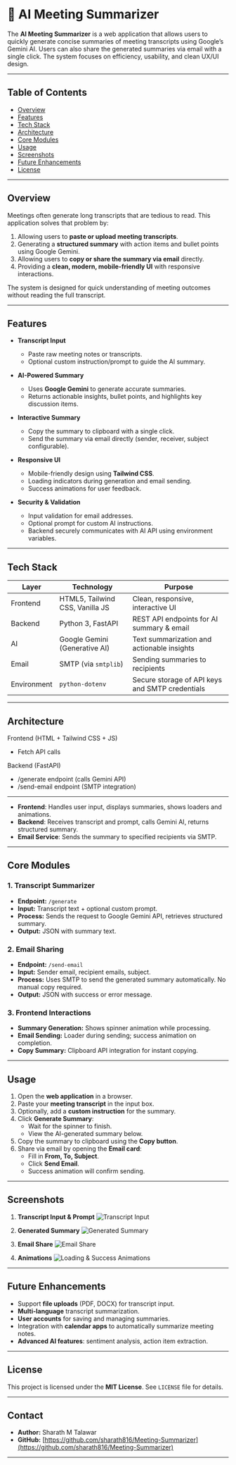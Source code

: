 # 🤖 AI Meeting Summarizer

The **AI Meeting Summarizer** is a web application that allows users to quickly generate concise summaries of meeting transcripts using Google’s Gemini AI. Users can also share the generated summaries via email with a single click. The system focuses on efficiency, usability, and clean UX/UI design.

---

## Table of Contents
- [Overview](#overview)
- [Features](#features)
- [Tech Stack](#tech-stack)
- [Architecture](#architecture)
- [Core Modules](#core-modules)
- [Usage](#usage)
- [Screenshots](#screenshots)
- [Future Enhancements](#future-enhancements)
- [License](#license)

---

## Overview

Meetings often generate long transcripts that are tedious to read. This application solves that problem by:

1. Allowing users to **paste or upload meeting transcripts**.
2. Generating a **structured summary** with action items and bullet points using Google Gemini.
3. Allowing users to **copy or share the summary via email** directly.
4. Providing a **clean, modern, mobile-friendly UI** with responsive interactions.

The system is designed for quick understanding of meeting outcomes without reading the full transcript.

---

## Features

- **Transcript Input**
  - Paste raw meeting notes or transcripts.
  - Optional custom instruction/prompt to guide the AI summary.
  
- **AI-Powered Summary**
  - Uses **Google Gemini** to generate accurate summaries.
  - Returns actionable insights, bullet points, and highlights key discussion items.

- **Interactive Summary**
  - Copy the summary to clipboard with a single click.
  - Send the summary via email directly (sender, receiver, subject configurable).

- **Responsive UI**
  - Mobile-friendly design using **Tailwind CSS**.
  - Loading indicators during generation and email sending.
  - Success animations for user feedback.

- **Security & Validation**
  - Input validation for email addresses.
  - Optional prompt for custom AI instructions.
  - Backend securely communicates with AI API using environment variables.

---

## Tech Stack

| Layer | Technology | Purpose |
|-------|------------|---------|
| Frontend | HTML5, Tailwind CSS, Vanilla JS | Clean, responsive, interactive UI |
| Backend | Python 3, FastAPI | REST API endpoints for AI summary & email |
| AI | Google Gemini (Generative AI) | Text summarization and actionable insights |
| Email | SMTP (via `smtplib`) | Sending summaries to recipients |
| Environment | `python-dotenv` | Secure storage of API keys and SMTP credentials |

---

## Architecture

Frontend (HTML + Tailwind CSS + JS)
 - Fetch API calls

Backend (FastAPI)
 - /generate endpoint (calls Gemini API)
 - /send-email endpoint (SMTP integration)

---
- **Frontend**: Handles user input, displays summaries, shows loaders and animations.
- **Backend**: Receives transcript and prompt, calls Gemini AI, returns structured summary.
- **Email Service**: Sends the summary to specified recipients via SMTP.

---

## Core Modules

### 1. Transcript Summarizer
- **Endpoint:** `/generate`
- **Input:** Transcript text + optional custom prompt.
- **Process:** Sends the request to Google Gemini API, retrieves structured summary.
- **Output:** JSON with summary text.

### 2. Email Sharing
- **Endpoint:** `/send-email`
- **Input:** Sender email, recipient emails, subject.
- **Process:** Uses SMTP to send the generated summary automatically. No manual copy required.
- **Output:** JSON with success or error message.

### 3. Frontend Interactions
- **Summary Generation:** Shows spinner animation while processing.
- **Email Sending:** Loader during sending; success animation on completion.
- **Copy Summary:** Clipboard API integration for instant copying.

---

## Usage

1. Open the **web application** in a browser.
2. Paste your **meeting transcript** in the input box.
3. Optionally, add a **custom instruction** for the summary.
4. Click **Generate Summary**:
   - Wait for the spinner to finish.
   - View the AI-generated summary below.
5. Copy the summary to clipboard using the **Copy button**.
6. Share via email by opening the **Email card**:
   - Fill in **From, To, Subject**.
   - Click **Send Email**.
   - Success animation will confirm sending.

---

## Screenshots

1. **Transcript Input & Prompt**
![Transcript Input](screenshots/transcript_input.png)

2. **Generated Summary**
![Generated Summary](screenshots/generated_summary.png)

3. **Email Share**
![Email Share](screenshots/email_share.png)

4. **Animations**
![Loading & Success Animations](screenshots/animations.png)

---

## Future Enhancements

- Support **file uploads** (PDF, DOCX) for transcript input.
- **Multi-language** transcript summarization.
- **User accounts** for saving and managing summaries.
- Integration with **calendar apps** to automatically summarize meeting notes.
- **Advanced AI features**: sentiment analysis, action item extraction.

---

## License

This project is licensed under the **MIT License**. See `LICENSE` file for details.

---

## Contact

- **Author:** Sharath M Talawar
- **GitHub:** [https://github.com/sharath816/Meeting-Summarizer](https://github.com/sharath816/Meeting-Summarizer)

---
